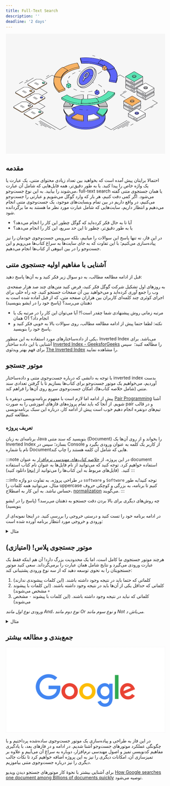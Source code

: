 ```yaml
---
title: Full-Text Search
description: ''
deadline: '2 days'
---
```


![](./images/phase01-search.jpeg)

## مقدمه
احتمالا برایتان پیش آمده است که بخواهید بین تعداد زیادی محتوای متنی، یک عبارت یا یک واژه خاص را پیدا کنید. یا به طور دقیق‌تر، همه فایل‌هایی که شامل آن عبارت می‌شوند را بیابید.
به این نوع جست‌وجو، full-text search یا همان جستجوی متنی گفته می‌شود. اگر کمی دقت کنیم، هر بار که وارد گوگل می‌شویم و عبارتی را جست‌وجو می‌کنیم، در واقع داریم در بین تمام وبسایت‌های موجود، یک جست‌وجوی متنی انجام می‌دهیم و انتظار داریم، سایت‌هایی که شامل عبارت مورد نظر ما هستند به ما برگردانده شود.

* آیا تا به حال فکر کرده‌اید که گوگل چطور این کار را انجام می‌دهد؟
* یا به طور دقیق‌تر، چطور تا این حد سریع، این کار را انجام می‌دهد؟

در این فاز، نه تنها پاسخ این سوالات را میابیم، بلکه سرویس جست‌وجوی خودمان را نیز پیاده‌سازی می‌کنیم؛ با این تفاوت که به جای سایت‌ها به سراغ کتاب‌ها می‌رویم و این جست‌وجو را در بین انبوهی از کتاب‌ها انجام می‌دهیم.


## آشنایی با مفاهیم اولیه جستجوی متنی
قبل از ادامه مطالعه مطالب، به دو سوال زیر فکر کنید و به آن‌ها پاسخ دهید:

 به روز‌های اول تشکیل شرکت گوگل فکر کنید، فرض کنید متن‌های چند صد هزار صفحه‌ی وب را جمع آوری کرده‌اید و می‌خواهید بین آن صفحات جستجو کنید. چه راه حلی برای اجرای کوئری چند کلمه‌ای کاربران بین هزاران صفحه متن، که از قبل آماده شده است به ذهنتان می‌رسد؟ (پاسخ خود را در ایشو بنویسید)
 
* مرتبه زمانی روش پیشنهادی شما چقدر است؟! آیا می‌توان این کار را در مرتبه یک یا همان O1 انجام داد؟
* نکته: لطفا حتما پیش از ادامه مطالعه مطالب، روی سوالات بالا به خوبی فکر کنید و پاسخ خود را بنویسید.

یکی از داده‌ساختار‌های مورد استفاده به این منظور، Inverted Index می‌باشد. برای آشنایی با این داده ساختار [Inverted Index - GeeksforGeeks](https://www.geeksforgeeks.org/inverted-index/)
را مطالعه کنید؛  سپس برای فهم بهتر
ویدئوی [The Inverted Index](https://www.dideo.ir/v/yt/bnP6TsqyF30/18-3-the-inverted-index-stanford-nlp-professor-dan-jurafsky-%26-chris-manning-youtube)
را مشاهده نمایید.

## موتور جستجو

با توجه به دانشی که درباره جست‌وجوی متنی و داده‌ساختار inverted index بدست آوردیم، می‌خواهیم یک موتور جست‌وجو برای کتاب‌ها بسازیم تا با گرفتن تعدادی سند متنی (شامل خلاصه کتاب‌ها)، امکان جست‌وجوی سریع روی آن‌ها را فراهم کند.

پیش از ادامه اما لازم است با مفهوم برنامه‌نویسی دونفره یا [Pair Programming](https://martinfowler.com/articles/on-pair-programming.html) آشنا شویم. از آنجا که باید تمام پروژه‌های فاز‌های آموزشی را به صورت pair و در قالب تیم‌های دو‌نفره انجام دهیم خوب است پیش از ادامه کار، درباره این سبک برنامه‌نویسی مطالعه کنیم.

### تعریف پروژه
برنامه‌ای به زبان Java بنویسید که سند متنی (Document) را بخواند و از روی آن‌ها یک Inverted Index بسازد؛ سپس در Console از کاربر یک کلمه به عنوان ورودی بگیرد و نام یا شماره Documentهایی که شامل آن کلمه هستند را چاپ کند. 

:::note
در این پروژه، از [خلاصه‌‌ کتاب‌های مهندسی نرم‌افزار](../../static/datasets/SoftwareBooksDataset.zip) به عنوان document استفاده خواهیم کرد. توجه کنید که می‌توانید از نام فایل‌ها به عنوان نام کتاب استفاده کنید.  (فایل‌های مربوط به این کتاب‌ها را می‌توانید از [اینجا](../../static/datasets/SoftwareBooksDataset.zip) دانلود کنید)
:::

:::info
در طراحی پروژه، به تفاوت دو واژه `software` و `Software` توجه کنید!به طور مثال، می‌توانید همه کلمات را uppercase کنیم تا برنامه، به بزرگی و کوچکی حروف حساس نباشد. به این کار به اصطلاح،  [normalization](https://en.wikipedia.org/wiki/Text_normalization) می‌گویند.
:::

چه روش‌های دیگری برای بالا بردن دقت جستجو به ذهنتان می‌رسد؟ (پاسخ را در ایشو بنویسید)


در ادامه برنامه خود را تست کنید و درستی خروجی را بررسی کنید. در اینجا نمونه‌ای از ورودی و خروجی مورد انتظار برنامه آورده شده است:

<details>
  <summary>مثال</summary>

ورودی

```
query
```

خروجی

```
Result1, Result2, Result3, ...
```

برای بررسی صحت خروجی خود می‌توانید وجود کوئری را در فایل‌های خروجی بررسی کنید.
</details>

## موتور جستجوی پلاس! (امتیازی)

هرچند موتور جستجوی ما کامل است، اما یک محدودیت بزرگ دارد! آن هم اینکه فقط یک عبارت ورودی می‌گیرد و نتایج شامل همان عبارت را برمی‌گرداند.
سعی کنید موتور جستجویتان را به نحوی توسعه دهید که از سه نوع ورودی پشتیبانی کند:

1. کلماتی که حتما باید در نتیجه وجود داشته باشند. (این کلمات پیشوندی ندارند)
1. کلماتی که حداقل یکی از آن‌ها باید در نتیجه وجود داشته باشند. (این کلمات با پیشوند `+` مشخص می‌شوند)
1. کلماتی که نباید در نتیجه وجود داشته باشند. (این کلمات با پیشوند `-` مشخص می‌شوند)

_ورودی نوع اول مانند And، نوع دوم مانند Or و نوع سوم مانند Not می‌باش    د._

<details>
  <summary>مثال</summary>

```
get help +illness +disease -cough
```

با استفاده از Query بالا می‌توانیم کتاب‌هایی را پیدا کنیم که حتماً شامل عبارات `get` و `help` و همچنین حداقل یکی از عبارات `illness` و `disease` باشند و شامل عبارت `cough` نباشند.
</details>

## جمع‌بندی و مطالعه بیشتر

![](./images/phase01-google.gif)

در این فاز به طراحی و پیاده‌سازی یک موتور جست‌وجوی ساده‌شده پرداختیم و با چگونگی عملکرد موتور‌های جست‌و‌جو آشنا شدیم. در ادامه و در فاز‌های بعد، با یادگیری مفاهیم کد‌نویسی تمیز و اصول مهندسی نرم‌افزار، دوباره به سراغ آن می‌آییم و علاوه بر تمیز‌سازی آن، امکانات دیگری را نیز به این پروژه اضافه خواهیم کرد تا نکات جالب‌ دیگری را نیز درباره جست‌وجوی متنی بیاموزیم.

برای آشنایی بیشتر با نحوۀ کار موتور‌های جستجو دیدن ویدیو [How Google searches one document among Billions of documents quickly](https://www.dideo.ir/v/yt/CeGtqouT8eA/how-google-searches-one-document-among-billions-of-documents-quickly%3F)
توصیه می‌شود.


<!-- ## جالب است بدانید:
آنچه که آموختیم، زیربنای ایجاد یکی از مهم‌ترین سرویس‌های جست‌وجو به نام ElasticSearch می‌باشد. این سرویس، حاصل یک پروژه متن‌باز است که امکانات مختلف ذخیره و بازیابی اطلاعات را  فراهم می‌کند. در ادامه و در یکی از فاز‌های امتیازی آینده به طور دقیق‌تر به آشنایی و کار با این سرویس خواهیم پرداخت، اما چنانچه علاقه‌مند باشید، می‌توانید با پرس‌و‌جو از منتور خود و یا جست‌وجوی اینترنتی، با امکانات بیشتری این سرویس آشنا شوید و از ایده‌هایش در برنامه خود استفاده کنید. -->
